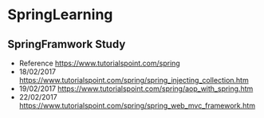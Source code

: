 # SpringLearning
## SpringFramwork Study
- Reference https://www.tutorialspoint.com/spring
- 18/02/2017 https://www.tutorialspoint.com/spring/spring_injecting_collection.htm
- 19/02/2017 https://www.tutorialspoint.com/spring/aop_with_spring.htm
- 22/02/2017 https://www.tutorialspoint.com/spring/spring_web_mvc_framework.htm